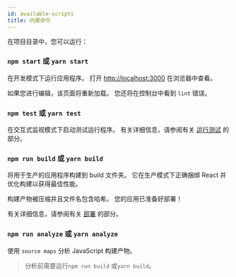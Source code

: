 ```yaml
---
id: available-scripts
title: 内置命令
---
```


在项目目录中，您可以运行：

### `npm start` 或 `yarn start`

在开发模式下运行应用程序。
打开 [http://localhost:3000](http://localhost:3000) 在浏览器中查看。

如果您进行编辑，该页面将重新加载。
您还将在控制台中看到 `lint` 错误。

### `npm test` 或 `yarn test`

在交互式监视模式下启动测试运行程序。
有关详细信息，请参阅有关 [运行测试](./running-tests) 的部分。

### `npm run build` 或 `yarn build`

将用于生产的应用程序构建到 build 文件夹。
它在生产模式下正确捆绑 React 并优化构建以获得最佳性能。

构建产物被压缩并且文件名包含哈希。
您的应用已准备好部署！

有关详细信息，请参阅有关 [部署](./deployment) 的部分。

### `npm run analyze` 或 `yarn analyze`

使用 `source maps` 分析 JavaScript 构建产物。

> 分析前需要运行`npm run build` 或`yarn build`。
